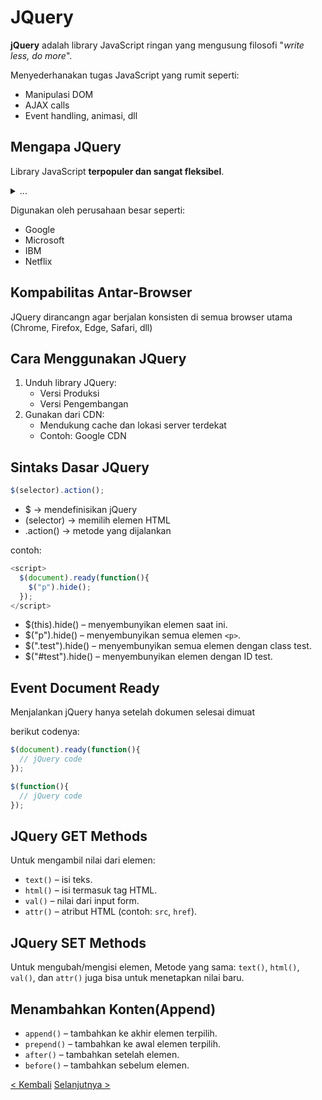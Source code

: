 # JQuery

**jQuery** adalah library JavaScript ringan yang mengusung filosofi "_write less, do more_".

Menyederhanakan tugas JavaScript yang rumit seperti:
- Manipulasi DOM
- AJAX calls
- Event handling, animasi, dll

## Mengapa JQuery

Library JavaScript **terpopuler dan sangat fleksibel**.
<details>
<summary>...</summary>
AHEM react AHEM
<br />
</details>

Digunakan oleh perusahaan besar seperti:
- Google
- Microsoft
- IBM
- Netflix

## Kompabilitas Antar-Browser

JQuery dirancangn agar berjalan konsisten di semua browser utama (Chrome, Firefox, Edge, Safari, dll)

## Cara Menggunakan JQuery

1. Unduh library JQuery:
   - Versi Produksi
   - Versi Pengembangan
2. Gunakan dari CDN:
   - Mendukung cache dan lokasi server terdekat
   - Contoh: Google CDN

## Sintaks Dasar JQuery

```javascript
$(selector).action();
```

- $ → mendefinisikan jQuery
- (selector) → memilih elemen HTML
- .action() → metode yang dijalankan

contoh:
```javascript
<script>
  $(document).ready(function(){
    $("p").hide();
  });
</script>
```
- $(this).hide() – menyembunyikan elemen saat ini.
- $("p").hide() – menyembunyikan semua elemen `<p>`.
- $(".test").hide() – menyembunyikan semua elemen dengan class test.
- $("#test").hide() – menyembunyikan elemen dengan ID test.

## Event Document Ready

Menjalankan jQuery hanya setelah dokumen selesai dimuat

berikut codenya:
```javascript
$(document).ready(function(){
  // jQuery code
});
```

```javascript
$(function(){
  // jQuery code
});
```

## JQuery GET Methods

Untuk mengambil nilai dari elemen:

- `text()` – isi teks.
- `html()` – isi termasuk tag HTML.
- `val()` – nilai dari input form.
- `attr()` – atribut HTML (contoh: `src`, `href`).

## JQuery SET Methods

Untuk mengubah/mengisi elemen, Metode yang sama: `text()`, `html()`, `val()`, dan `attr()` juga bisa untuk menetapkan nilai baru.

## Menambahkan Konten(Append)

- `append()` – tambahkan ke akhir elemen terpilih.
- `prepend()` – tambahkan ke awal elemen terpilih.
- `after()` – tambahkan setelah elemen.
- `before()` – tambahkan sebelum elemen.
  
[< Kembali](silabus.md) [Selanjutnya >](6-AJAX.md)